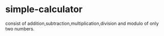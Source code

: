 # simple-calculator
consist of addition,subtraction,multiplication,division and modulo of only two numbers.
